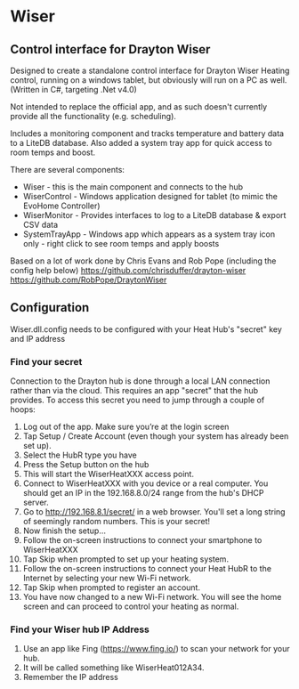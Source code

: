 # Wiser
## Control interface for Drayton Wiser 

Designed to create a standalone control interface for Drayton Wiser Heating control, running on a windows tablet, but obviously will run on a PC as well.
(Written in C#, targeting .Net v4.0)

Not intended to replace the official app, and as such doesn't currently provide all the functionality (e.g. scheduling).

Includes a monitoring component and tracks temperature and battery data to a LiteDB database.  Also added a system tray app for quick access to room temps and boost.

There are several components:

- Wiser - this is the main component and connects to the hub
- WiserControl - Windows application designed for tablet (to mimic the EvoHome Controller)
- WiserMonitor - Provides interfaces to log to a LiteDB database & export CSV data
- SystemTrayApp - Windows app which appears as a system tray icon only - right click to see room temps and apply boosts

Based on a lot of work done by Chris Evans and Rob Pope (including the config help below)
https://github.com/chrisduffer/drayton-wiser  
https://github.com/RobPope/DraytonWiser  

## Configuration
Wiser.dll.config needs to be configured with your Heat Hub's "secret" key and IP address 

### Find your secret

Connection to the Drayton hub is done through a local LAN connection rather than via the cloud. This requires an app "secret" that the hub provides. To access this secret you need to jump through a couple of hoops:

1. Log out of the app. Make sure you’re at the login screen
1. Tap Setup / Create Account (even though your system has already been set up).
1. Select the HubR type you have
1. Press the Setup button on the hub
1. This will start the WiserHeatXXX access point.
1. Connect to WiserHeatXXX with you device or a real computer. You should get an IP in the 192.168.8.0/24 range from the hub's DHCP server.
1. Go to http://192.168.8.1/secret/ in a web browser. You'll set a long string of seemingly random numbers. This is your secret!
1. Now finish the setup…
1. Follow the on-screen instructions to connect your smartphone to WiserHeatXXX
1. Tap Skip when prompted to set up your heating system.
1. Follow the on-screen instructions to connect your Heat HubR to the Internet by selecting your new Wi-Fi network.
1. Tap Skip when prompted to register an account.
1. You have now changed to a new Wi-Fi network. You will see the home screen and can proceed to control your heating as normal.

### Find your Wiser hub IP Address

1. Use an app like Fing (https://www.fing.io/) to scan your network for your hub.
1. It will be called something like WiserHeat012A34.
1. Remember the IP address
